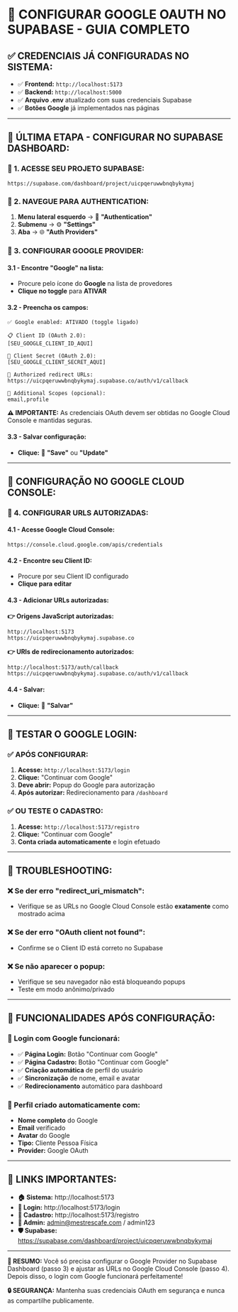 # 🔐 CONFIGURAR GOOGLE OAUTH NO SUPABASE - GUIA COMPLETO

## ✅ **CREDENCIAIS JÁ CONFIGURADAS NO SISTEMA:**

- ✅ **Frontend:** `http://localhost:5173` 
- ✅ **Backend:** `http://localhost:5000`
- ✅ **Arquivo .env** atualizado com suas credenciais Supabase
- ✅ **Botões Google** já implementados nas páginas

---

## 🚀 **ÚLTIMA ETAPA - CONFIGURAR NO SUPABASE DASHBOARD:**

### **📍 1. ACESSE SEU PROJETO SUPABASE:**
```
https://supabase.com/dashboard/project/uicpqeruwwbnqbykymaj
```

### **📍 2. NAVEGUE PARA AUTHENTICATION:**
1. **Menu lateral esquerdo** → 🔐 **"Authentication"**
2. **Submenu** → ⚙️ **"Settings"**
3. **Aba** → 🌐 **"Auth Providers"**

### **📍 3. CONFIGURAR GOOGLE PROVIDER:**

#### **3.1 - Encontre "Google" na lista:**
- Procure pelo ícone do **Google** na lista de provedores
- **Clique no toggle** para **ATIVAR**

#### **3.2 - Preencha os campos:**
```
✅ Google enabled: ATIVADO (toggle ligado)

📋 Client ID (OAuth 2.0):
[SEU_GOOGLE_CLIENT_ID_AQUI]

🔑 Client Secret (OAuth 2.0):
[SEU_GOOGLE_CLIENT_SECRET_AQUI]

🔗 Authorized redirect URLs:
https://uicpqeruwwbnqbykymaj.supabase.co/auth/v1/callback

🎯 Additional Scopes (opcional):
email,profile
```

**⚠️ IMPORTANTE:** As credenciais OAuth devem ser obtidas no Google Cloud Console e mantidas seguras.

#### **3.3 - Salvar configuração:**
- **Clique:** 💾 **"Save"** ou **"Update"**

---

## 🎯 **CONFIGURAÇÃO NO GOOGLE CLOUD CONSOLE:**

### **📍 4. CONFIGURAR URLS AUTORIZADAS:**

#### **4.1 - Acesse Google Cloud Console:**
```
https://console.cloud.google.com/apis/credentials
```

#### **4.2 - Encontre seu Client ID:**
- Procure por seu Client ID configurado
- **Clique para editar**

#### **4.3 - Adicionar URLs autorizadas:**

**👉 Origens JavaScript autorizadas:**
```
http://localhost:5173
https://uicpqeruwwbnqbykymaj.supabase.co
```

**👉 URIs de redirecionamento autorizados:**
```
http://localhost:5173/auth/callback
https://uicpqeruwwbnqbykymaj.supabase.co/auth/v1/callback
```

#### **4.4 - Salvar:**
- **Clique:** 💾 **"Salvar"**

---

## 🧪 **TESTAR O GOOGLE LOGIN:**

### **✅ APÓS CONFIGURAR:**

1. **Acesse:** `http://localhost:5173/login`
2. **Clique:** "Continuar com Google" 
3. **Deve abrir:** Popup do Google para autorização
4. **Após autorizar:** Redirecionamento para `/dashboard`

### **✅ OU TESTE O CADASTRO:**

1. **Acesse:** `http://localhost:5173/registro`
2. **Clique:** "Continuar com Google"
3. **Conta criada automaticamente** e login efetuado

---

## 🔧 **TROUBLESHOOTING:**

### **❌ Se der erro "redirect_uri_mismatch":**
- Verifique se as URLs no Google Cloud Console estão **exatamente** como mostrado acima

### **❌ Se der erro "OAuth client not found":**
- Confirme se o Client ID está correto no Supabase

### **❌ Se não aparecer o popup:**
- Verifique se seu navegador não está bloqueando popups
- Teste em modo anônimo/privado

---

## 🎉 **FUNCIONALIDADES APÓS CONFIGURAÇÃO:**

### **🚀 Login com Google funcionará:**
- ✅ **Página Login:** Botão "Continuar com Google"
- ✅ **Página Cadastro:** Botão "Continuar com Google" 
- ✅ **Criação automática** de perfil do usuário
- ✅ **Sincronização** de nome, email e avatar
- ✅ **Redirecionamento** automático para dashboard

### **👤 Perfil criado automaticamente com:**
- **Nome completo** do Google
- **Email** verificado
- **Avatar** do Google
- **Tipo:** Cliente Pessoa Física
- **Provider:** Google OAuth

---

## 📱 **LINKS IMPORTANTES:**

- **🏠 Sistema:** http://localhost:5173
- **🔐 Login:** http://localhost:5173/login
- **📝 Cadastro:** http://localhost:5173/registro
- **👑 Admin:** admin@mestrescafe.com / admin123
- **🛡️ Supabase:** https://supabase.com/dashboard/project/uicpqeruwwbnqbykymaj

---

**🎯 RESUMO:** Você só precisa configurar o Google Provider no Supabase Dashboard (passo 3) e ajustar as URLs no Google Cloud Console (passo 4). Depois disso, o login com Google funcionará perfeitamente!

**🔒 SEGURANÇA:** Mantenha suas credenciais OAuth em segurança e nunca as compartilhe publicamente. 